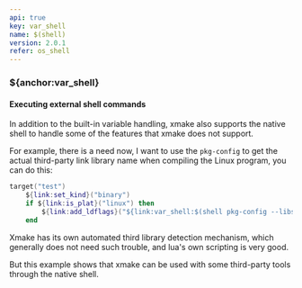 ```yaml
---
api: true
key: var_shell
name: $(shell)
version: 2.0.1
refer: os_shell
---
```


### ${anchor:var_shell}

#### Executing external shell commands

In addition to the built-in variable handling, xmake also supports the native shell to handle some of the features that xmake does not support.

For example, there is a need now, I want to use the `pkg-config` to get the actual third-party link library name when compiling the Linux program, you can do this:

```lua
target("test")
    ${link:set_kind}("binary")
    if ${link:is_plat}("linux") then
        ${link:add_ldflags}("${link:var_shell:$(shell pkg-config --libs sqlite3)}")
    end
```

Xmake has its own automated third library detection mechanism, which generally does not need such trouble, and lua's own scripting is very good.

But this example shows that xmake can be used with some third-party tools through the native shell.


